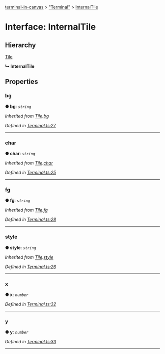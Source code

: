 [terminal-in-canvas](../README.md) > ["Terminal"](../modules/_terminal_.md) > [InternalTile](../interfaces/_terminal_.internaltile.md)



# Interface: InternalTile

## Hierarchy


 [Tile](_terminal_.tile.md)

**↳ InternalTile**








## Properties
<a id="bg"></a>

###  bg

**●  bg**:  *`string`* 

*Inherited from [Tile](_terminal_.tile.md).[bg](_terminal_.tile.md#bg)*

*Defined in [Terminal.ts:27](https://github.com/danikaze/terminal-in-canvas/blob/808c3d1/src/Terminal.ts#L27)*





___

<a id="char"></a>

###  char

**●  char**:  *`string`* 

*Inherited from [Tile](_terminal_.tile.md).[char](_terminal_.tile.md#char)*

*Defined in [Terminal.ts:25](https://github.com/danikaze/terminal-in-canvas/blob/808c3d1/src/Terminal.ts#L25)*





___

<a id="fg"></a>

###  fg

**●  fg**:  *`string`* 

*Inherited from [Tile](_terminal_.tile.md).[fg](_terminal_.tile.md#fg)*

*Defined in [Terminal.ts:28](https://github.com/danikaze/terminal-in-canvas/blob/808c3d1/src/Terminal.ts#L28)*





___

<a id="style"></a>

###  style

**●  style**:  *`string`* 

*Inherited from [Tile](_terminal_.tile.md).[style](_terminal_.tile.md#style)*

*Defined in [Terminal.ts:26](https://github.com/danikaze/terminal-in-canvas/blob/808c3d1/src/Terminal.ts#L26)*





___

<a id="x"></a>

###  x

**●  x**:  *`number`* 

*Defined in [Terminal.ts:32](https://github.com/danikaze/terminal-in-canvas/blob/808c3d1/src/Terminal.ts#L32)*





___

<a id="y"></a>

###  y

**●  y**:  *`number`* 

*Defined in [Terminal.ts:33](https://github.com/danikaze/terminal-in-canvas/blob/808c3d1/src/Terminal.ts#L33)*





___


